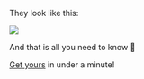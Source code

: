 They look like this:

![](https://project-cards.jtpotatodev.workers.dev/?project=jtpotato/project-cards&started=2%20Dec%202023&codename=Alexandra)

And that is all you need to know 🤗

[Get yours](https://jtpotato.github.io/projects/project-cards) in under a minute!
